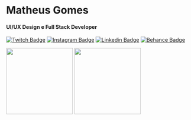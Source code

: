 # Matheus Gomes
#### UI/UX Design e Full Stack Developer

[![Twitch Badge](https://img.shields.io/badge/-Matheus%20Gomes-333333?style=flat-square&logo=Twitch&logoColor=white&link=https://www.twitch.tv/bemattzera/)](https://www.twitch.tv/bemattzera/)
[![Instagram Badge](https://img.shields.io/badge/-Matheus%20Gomes-333333?style=flat-square&logo=Instagram&logoColor=white&link=https://www.instagram.com/matheusgomesbs/)](https://www.instagram.com/matheusgomesbs/)
[![Linkedin Badge](https://img.shields.io/badge/-Matheus%20Gomes-333333?style=flat-square&logo=Linkedin&logoColor=white&link=https://www.linkedin.com/in/matheusgomesbs/)](https://www.linkedin.com/in/matheusgomesbs/) 
[![Behance Badge](https://img.shields.io/badge/-Matheus%20Gomes-333333?style=flat-square&logo=Behance&logoColor=white&link=https://www.behance.net/matheusgomesbs/)](https://www.behance.net/matheusgomesbs/)

<div align="left">
  <img height="180em" src="https://github-readme-stats.vercel.app/api?username=matheusgomesbs&show_icons=true&theme=dark&include_all_commits=true&count_private=true&border_color=333333"/>
  <img height="180em" src="https://github-readme-stats.vercel.app/api/top-langs/?username=matheusgomesbs&layout=compact&langs_count=7&theme=dark&border_color=333333"/>
</div>
